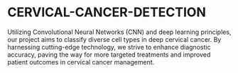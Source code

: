 # CERVICAL-CANCER-DETECTION
Utilizing Convolutional Neural Networks (CNN) and deep learning principles, our project aims to classify diverse cell types in deep cervical cancer. By harnessing cutting-edge technology, we strive to enhance diagnostic accuracy, paving the way for more targeted treatments and improved patient outcomes in cervical cancer management.
